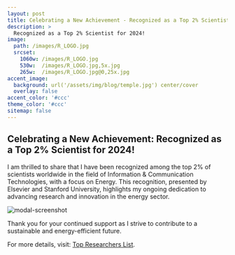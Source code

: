 ```yaml
---
layout: post
title: Celebrating a New Achievement - Recognized as a Top 2% Scientist for 2024!
description: >
  Recognized as a Top 2% Scientist for 2024!
image: 
  path: /images/R_LOGO.jpg
  srcset:
    1060w: /images/R_LOGO.jpg
    530w:  /images/R_LOGO.jpg,5x.jpg
    265w:  /images/R_LOGO.jpg@0,25x.jpg
accent_image: 
  background: url('/assets/img/blog/temple.jpg') center/cover
  overlay: false
accent_color: '#ccc'
theme_color: '#ccc'
sitemap: false
---
```


## Celebrating a New Achievement: Recognized as a Top 2% Scientist for 2024!

I am thrilled to share that I have been recognized among the top 2% of scientists worldwide in the field of Information & Communication Technologies, with a focus on Energy. This recognition, presented by Elsevier and Stanford University, highlights my ongoing dedication to advancing research and innovation in the energy sector.

![modal-screenshot](https://github.com/user-attachments/assets/6b4e18ff-f02f-45f1-b57d-56bcdaa43fe8)


Thank you for your continued support as I strive to contribute to a sustainable and energy-efficient future.

For more details, visit: [Top Researchers List]([https://TopResearchersList.com](https://top2percentscientists.com/stanford-elsevier-top-scientists-list-2024/)).

<script async src="https://pagead2.googlesyndication.com/pagead/js/adsbygoogle.js?client=ca-pub-1380946482334293"
     crossorigin="anonymous"></script>

[mm]: https://guides.github.com/features/mastering-markdown/
[ksyn]: https://kramdown.gettalong.org/syntax.html
[ksyntab]:https://kramdown.gettalong.org/syntax.html#tables
[ksynmath]: https://kramdown.gettalong.org/syntax.html#math-blocks
[katex]: https://khan.github.io/KaTeX/
[rtable]: https://dbushell.com/2016/03/04/css-only-responsive-tables/
